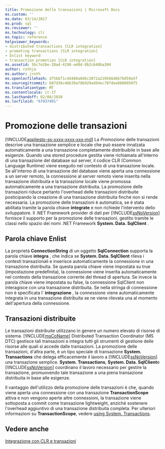 ```yaml
---
title: Promozione delle transazioni | Microsoft Docs
ms.custom: ''
ms.date: 03/14/2017
ms.prod: sql
ms.reviewer: ''
ms.technology: clr
ms.topic: reference
helpviewer_keywords:
- distributed transactions [CLR integration]
- promoting transactions [CLR integration]
- Enlist keyword
- transaction promotion [CLR integration]
ms.assetid: 5bc7e26e-28ad-4198-a40d-8b2c648ba304
author: rothja
ms.author: jroth
ms.openlocfilehash: d75bbf1c4d468a0d6c3872a220566d667b059a5f
ms.sourcegitcommit: b87d36c46b39af8b929ad94ec707dee8800950f5
ms.translationtype: MT
ms.contentlocale: it-IT
ms.lasthandoff: 02/08/2020
ms.locfileid: "67937491"
---
```

# <a name="transaction-promotion"></a>Promozione delle transazioni
[!INCLUDE[appliesto-ss-xxxx-xxxx-xxx-md](../../includes/appliesto-ss-xxxx-xxxx-xxx-md.md)]
  La *Promozione* delle transazioni descrive una transazione semplice e locale che può essere innalzata automaticamente a una transazione completamente distribuibile in base alle esigenze. Quando una stored procedure gestita viene richiamata all'interno di una transazione del database sul server, il codice CLR (Common Language Runtime) viene eseguito nel contesto di una transazione locale.  Se all'interno di una transazione del database viene aperta una connessione a un server remoto, la connessione al server remoto viene inserita nella transazione distribuita e la transazione locale viene promossa automaticamente a una transazione distribuita. La promozione delle transazioni riduce pertanto l'overhead delle transazioni distribuite posticipando la creazione di una transazione distribuita finché non si rende necessaria. La promozione delle transazioni è automatica, se è stata abilitata tramite la parola chiave **integrate** e non richiede l'intervento dello sviluppatore. Il .NET Framework provider di dati per [!INCLUDE[ssNoVersion](../../includes/ssnoversion-md.md)] fornisce il supporto per la promozione delle transazioni, gestito tramite le classi nello spazio dei nomi .NET Framework **System. Data. SqlClient** .  
  
## <a name="the-enlist-keyword"></a>Parola chiave Enlist  
 La proprietà **ConnectionString** di un oggetto **SqlConnection** supporta la parola chiave **integra** , che indica se **System. Data. SqlClient** rileva i contesti transazionali e inserisce automaticamente la connessione in una transazione distribuita. Se questa parola chiave viene impostata su true (impostazione predefinita), la connessione viene inserita automaticamente nel contesto della transazione corrente del thread di apertura. Se invece la parola chiave viene impostata su false, la connessione SqlClient non interagisce con una transazione distribuita. Se nella stringa di connessione non è specificata l' **integrazione** , la connessione viene automaticamente integrata in una transazione distribuita se ne viene rilevata una al momento dell'apertura della connessione.  
  
## <a name="distributed-transactions"></a>Transazioni distribuite  
 Le transazioni distribuite utilizzano in genere un numero elevato di risorse di sistema. 
  [!INCLUDE[msCoName](../../includes/msconame-md.md)] Distributed Transaction Coordinator (MS DTC) gestisce tali transazioni e integra tutti gli strumenti di gestione delle risorse alle quali si accede dalle transazioni. La promozione delle transazioni, d'altra parte, è un tipo speciale di transazione **System. Transactions** che delega efficacemente il lavoro a [!INCLUDE[ssNoVersion](../../includes/ssnoversion-md.md)] una transazione semplice. **System. Transactions**, **System. Data. SqlClient**e [!INCLUDE[ssNoVersion](../../includes/ssnoversion-md.md)] coordinano il lavoro necessario per gestire la transazione, promuovendo tale transazione a una piena transazione distribuita in base alle esigenze.  
  
 Il vantaggio dell'utilizzo della promozione delle transazioni è che, quando viene aperta una connessione con una transazione **TransactionScope** attiva e non vengono aperte altre connessioni, la transazione viene sottoposta a commit come transazione lightweight, anziché sostenere l'overhead aggiuntivo di una transazione distribuita completa. Per ulteriori informazioni su **TransactionScope**, vedere [using System. Transactions](../../relational-databases/clr-integration-data-access-transactions/using-system-transactions.md).  
  
## <a name="see-also"></a>Vedere anche  
 [Integrazione con CLR e transazioni](../../relational-databases/clr-integration-data-access-transactions/clr-integration-and-transactions.md)  
  
  
